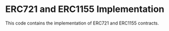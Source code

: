 # ERC721 and ERC1155 Implementation

This code contains the implementation of ERC721 and ERC1155 contracts.

